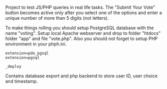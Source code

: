 Project to test JS/PHP queries in real life tasks.
The "Submit Your Vote" button becomes active only after you select one of the options
and enter a unique number of more than 5 digits (not letters).

To make things rolling you should setup PostgreSQL database with the name "voting".
Setup local Apache webserver and drop to folder "htdocs" folder "app" and file "vote.php".
Also you should not forget to setup PHP environment in your phph.ini.

```
extension=pdo_pgsql
extension=pgsql
```

```
_deploy
```
Contains database export and php backend to store user ID, user choice and timestamp.


